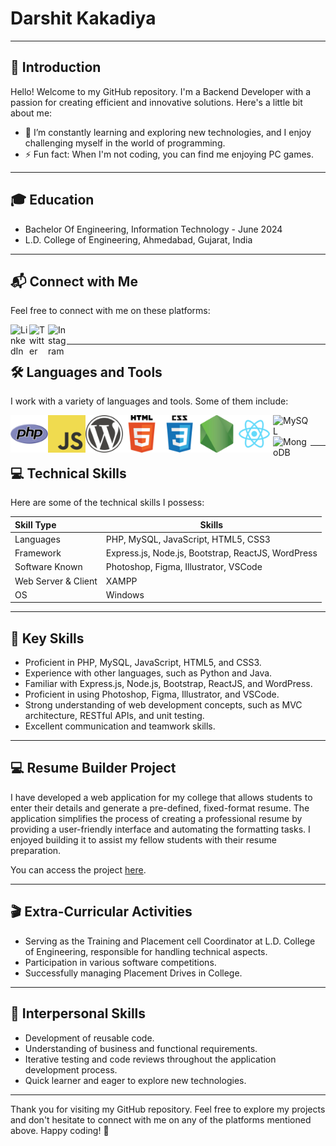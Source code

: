 # Darshit Kakadiya

---

## :information_desk_person: Introduction

Hello! Welcome to my GitHub repository. I'm a Backend Developer with a passion for creating efficient and innovative solutions. Here's a little bit about me:

- 🌱 I’m constantly learning and exploring new technologies, and I enjoy challenging myself in the world of programming.
- ⚡ Fun fact: When I'm not coding, you can find me enjoying PC games.

---

## :mortar_board: Education

- Bachelor Of Engineering, Information Technology - June 2024
- L.D. College of Engineering, Ahmedabad, Gujarat, India

---

## :mailbox_with_mail: Connect with Me

Feel free to connect with me on these platforms:

[<img align="left" alt="LinkedIn" src="https://cdn-icons-png.flaticon.com/512/3536/3536505.png" width="30px" />](https://www.linkedin.com/in/darshit4511/)
[<img align="left" alt="Twitter" src="https://cdn-icons-png.flaticon.com/512/733/733579.png" width="30px" />](https://twitter.com/Darshit_K)
[<img align="left" alt="Instagram" src="https://cdn-icons-png.flaticon.com/512/1384/1384063.png" width="30px" />](https://instagram.com/kakadiya_darshit)

<br />

---

## :hammer_and_wrench: Languages and Tools

I work with a variety of languages and tools. Some of them include:

<img align="left" alt="PHP" width="60px" src="https://raw.githubusercontent.com/github/explore/80688e429a7d4ef2fca1e82350fe8e3517d3494d/topics/php/php.png" />
<img align="left" alt="JavaScript" width="60px" src="https://raw.githubusercontent.com/github/explore/80688e429a7d4ef2fca1e82350fe8e3517d3494d/topics/javascript/javascript.png" />
<img align="left" alt="Wordpress" width="60px" src="https://raw.githubusercontent.com/github/explore/80688e429a7d4ef2fca1e82350fe8e3517d3494d/topics/wordpress/wordpress.png" />
<img align="left" alt="HTML5" width="60px" src="https://raw.githubusercontent.com/github/explore/80688e429a7d4ef2fca1e82350fe8e3517d3494d/topics/html/html.png" />
<img align="left" alt="CSS3" width="60px" src="https://raw.githubusercontent.com/github/explore/80688e429a7d4ef2fca1e82350fe8e3517d3494d/topics/css/css.png" />
<img align="left" alt="Node.js" width="60px" src="https://raw.githubusercontent.com/github/explore/80688e429a7d4ef2fca1e82350fe8e3517d3494d/topics/nodejs/nodejs.png" />
<img align="left" alt="React" width="60px" src="https://raw.githubusercontent.com/github/explore/80688e429a7d4ef2fca1e82350fe8e3517d3494d/topics/react/react.png" />
<img align="left" alt="MySQL" width="60px" src="https://cdn-icons-png.flaticon.com/512/5968/5968313.png" />
<img align="left" alt="MongoDB" width="60px" src="https://img.icons8.com/color/512/mongodb.png" />

<br />
<br />

---

## :computer: Technical Skills

Here are some of the technical skills I possess:

| Skill Type          | Skills                                                                                          |
| :------------------ | -------------------------------------------------------------------------------------------------- |
| Languages           | PHP, MySQL, JavaScript, HTML5, CSS3                                                               |
| Framework           | Express.js, Node.js, Bootstrap, ReactJS, WordPress                                                 |
| Software Known      | Photoshop, Figma, Illustrator, VSCode                                                              |
| Web Server & Client | XAMPP                                                                                            |
| OS                  | Windows                                                                                          |

---

## :muscle: Key Skills

- Proficient in PHP, MySQL, JavaScript, HTML5, and CSS3.
- Experience with other languages, such as Python and Java.
- Familiar with Express.js, Node.js, Bootstrap, ReactJS, and WordPress.
- Proficient in using Photoshop, Figma, Illustrator, and VSCode.
- Strong understanding of web development concepts, such as MVC architecture, RESTful APIs, and unit testing.
- Excellent communication and teamwork skills.

---


## :computer:  Resume Builder Project

I have developed a web application for my college that allows students to enter their details and generate a pre-defined, fixed-format resume. The application simplifies the process of creating a professional resume by providing a user-friendly interface and automating the formatting tasks. I enjoyed building it to assist my fellow students with their resume preparation.

You can access the project [here](https://resume-builder-v1-ldce.netlify.app/).

---

## :clapper: Extra-Curricular Activities

- Serving as the Training and Placement cell Coordinator at L.D. College of Engineering, responsible for handling technical aspects.
- Participation in various software competitions.
- Successfully managing Placement Drives in College.

---

## :handshake: Interpersonal Skills

- Development of reusable code.
- Understanding of business and functional requirements.
- Iterative testing and code reviews throughout the application development process.
- Quick learner and eager to explore new technologies.

---


Thank you for visiting my GitHub repository. Feel free to explore my projects and don't hesitate to connect with me on any of the platforms mentioned above. Happy coding! :rocket:

